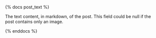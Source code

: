 {% docs post_text %}

The text content, in markdown, of the post. This field could be null if the post contains only an image.

{% enddocs %}